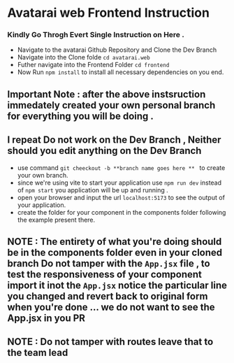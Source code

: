 


# Avatarai web Frontend Instruction 

### Kindly Go Throgh Evert Single Instruction on Here .

- Navigate to the avatarai Github Repository and Clone the Dev Branch
- Navigate into the Clone folde `cd avatarai.web`
- Futher navigate into the Frontend Folder `cd frontend`
- Now Run `npm install` to install all necessary dependencies on you end.

## Important Note : after the above instsruction immedately created your own personal branch for everything you will be doing .

## I repeat Do not work on the Dev Branch , Neither should you edit anything on the Dev Branch

- use command `git cheeckout -b **branch name goes here ** ` to create your own branch.
- since we're using vite to start your application use `npm run dev` instead of `npm start` you application will be up and running .
- open your browser and input the url `localhost:5173` to see the output of your application.
- create the folder for your component in the components folder following the example present there.


## NOTE : The entirety of what you're doing should be in the components folder even in your cloned branch Do not tamper with the `App.jsx` file , to test the responsiveness of your component import it inot the `App.jsx`  notice the particular line you changed and revert back to original form when you're done ... we do not want to see the App.jsx in you PR 

## NOTE : Do not tamper with routes leave that to the team lead
